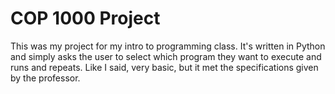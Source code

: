 COP 1000 Project
================

This was my project for my intro to programming class. It's written in Python and simply asks the user to select which program they want to execute and runs and repeats. Like I said, very basic, but it met the specifications given by the professor.